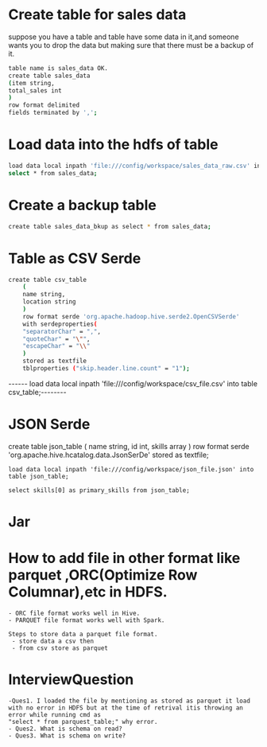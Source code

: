 # Create table for sales data
suppose you have a table and table have some data in it,and someone wants you to drop the data but making sure that there must be a backup of it.
```bash
table name is sales_data OK.
create table sales_data
(item string,
total_sales int
)
row format delimited
fields terminated by ',';
```


# Load data into the hdfs of table
```bash
load data local inpath 'file:///config/workspace/sales_data_raw.csv' into table sales_data;
select * from sales_data;
```

# Create a backup table
```bash
create table sales_data_bkup as select * from sales_data;
```

# Table as CSV Serde
```bash
create table csv_table
    (
    name string,
    location string
    )
    row format serde 'org.apache.hadoop.hive.serde2.OpenCSVSerde'
    with serdeproperties(
    "separatorChar" = ",",
    "quoteChar" = "\"",
    "escapeChar" = "\\"
    )
    stored as textfile
    tblproperties ("skip.header.line.count" = "1");
```
------ load data local inpath 'file:///config/workspace/csv_file.csv' into table csv_table;--------


# JSON Serde 

create table json_table
    (
    name string,
    id int,
    skills array<string>
    )
    row format serde 'org.apache.hive.hcatalog.data.JsonSerDe'
    stored as textfile;
 
    load data local inpath 'file:///config/workspace/json_file.json' into table json_table;
    
    select skills[0] as primary_skills from json_table;
    
    
    
    
    
# Jar
  
    
# How to add file in other format like parquet ,ORC(Optimize Row Columnar),etc in HDFS.
    - ORC file format works well in Hive.
    - PARQUET file format works well with Spark.
    
    Steps to store data a parquet file format.
     - store data a csv then
     - from csv store as parquet
# InterviewQuestion
    -Ques1. I loaded the file by mentioning as stored as parquet it load with no error in HDFS but at the time of retrival itis throwing an error while running cmd as
    "select * from parquest_table;" why error.
    - Ques2. What is schema on read?
    - Ques3. What is schema on write?
